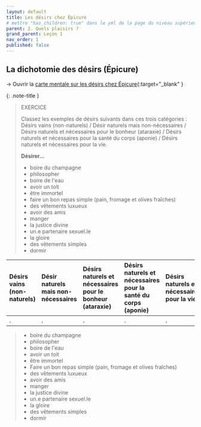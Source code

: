```yaml
---
layout: default
title: Les désirs chez Épicure
# mettre "has_children: true" dans le yml de la page du niveau supérieur
parent: 2. Quels plaisirs ?
grand_parent: Leçon 1
nav_order: 1
published: false
---
```

## La dichotomie des désirs (Épicure)
→ Ouvrir la [carte mentale sur les désirs chez Épicure](https://rollauda.github.io/schemas/cartes/desirs-epicure.html){:target="_blank" }

{: .note-title }
> EXERCICE
> 
> Classez les exemples de désirs suivants dans ces trois catégories : Désirs vains (non-naturels) / Désir naturels mais non-nécessaires / Désirs naturels et nécessaires pour le bonheur (ataraxie) / Désirs naturels et nécessaires pour la santé du corps (aponie) / Désirs naturels et nécessaires pour la vie.
>
> **Désirer...**
> - boire du champagne
> - philosopher
> - boire de l'eau
> - avoir un toit
> - être immortel
> - faire un bon repas simple (pain, fromage et olives fraîches)
> - des vêtements luxueux
> - avoir des amis
> - manger
> - la justice divine
> - un.e partenaire sexuel.le
> - la gloire
> - des vêtements simples
> - dormir


| Désirs vains (non-naturels)  |  Désir naturels mais non-nécessaires  | Désirs naturels et nécessaires pour le bonheur (ataraxie)  |  Désirs naturels et nécessaires pour la santé du corps (aponie)  |  Désirs naturels et nécessaires pour la vie  |  
| :--- | :--- | :--- | :--- | :--- | 
| .  |  .  |  . |  .  |  .  | 

> - boire du champagne
> - philosopher
> - boire de l'eau
> - avoir un toit
> - être immortel
> - Faire un bon repas simple (pain, fromage et olives fraîches)
> - des vêtements luxueux
> - avoir des amis
> - manger
> - la justice divine
> - un.e partenaire sexuel.le
> - la gloire
> - des vêtements simples
> - dormir